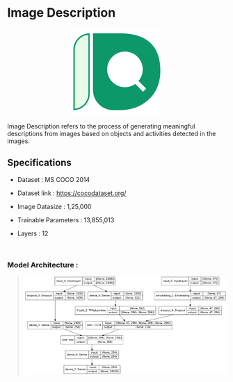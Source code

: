 # Image Description


<div align="center">
  
  ![ID logo](docs/logo.svg)

</div>


Image Description refers to the process of generating meaningful descriptions from images based on objects and activities detected in the images.

  

## Specifications

  

- Dataset : MS COCO 2014

  

- Dataset link : https://cocodataset.org/

  

- Image Datasize : 1,25,000

  

- Trainable Parameters : 13,855,013

  

- Layers : 12

  
<br />

### Model Architecture :


  

>  ![Model](docs/model.png)

